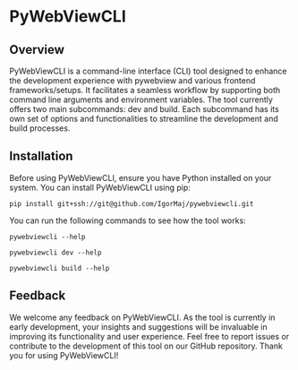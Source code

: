 # PyWebViewCLI
## Overview
PyWebViewCLI is a command-line interface (CLI) tool designed to enhance the development experience with pywebview and various frontend frameworks/setups. It facilitates a seamless workflow by supporting both command line arguments and environment variables. The tool currently offers two main subcommands: dev and build. Each subcommand has its own set of options and functionalities to streamline the development and build processes.

## Installation
Before using PyWebViewCLI, ensure you have Python installed on your system. You can install PyWebViewCLI using pip:

`pip install git+ssh://git@github.com/IgorMaj/pywebviewcli.git`

You can run the following commands to see how the tool works:

`pywebviewcli --help`

`pywebviewcli dev --help`

`pywebviewcli build --help`

## Feedback
We welcome any feedback on PyWebViewCLI. As the tool is currently in early development, your insights and suggestions will be invaluable in improving its functionality and user experience. Feel free to report issues or contribute to the development of this tool on our GitHub repository.
Thank you for using PyWebViewCLI!
